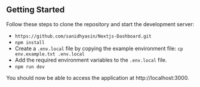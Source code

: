 ## Getting Started

Follow these steps to clone the repository and start the development server:

- `https://github.com/sanidhyasin/Nextjs-Dashboard.git`
- `npm install`
- Create a `.env.local` file by copying the example environment file:
  `cp env.example.txt .env.local`
- Add the required environment variables to the `.env.local` file.
- `npm run dev`

You should now be able to access the application at http://localhost:3000.

